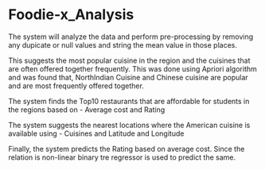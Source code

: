 # Foodie-x_Analysis

The system will analyze the data and perform pre-processing by removing any dupicate or null values and string the mean value in those places.

This suggests the most popular cuisine in the region and the cuisines that are often offered together frequently. This was done using Apriori algorithm and was found that, NorthIndian Cuisine and Chinese cuisine are popular and are most frequently offered together.

The system finds the Top10 restaurants that are affordable for students in the regions based on - Average cost and Rating

The system suggests the nearest locations where the American cuisine is available using - Cuisines and Latitude and Longitude

Finally, the system predicts the Rating based on average cost. Since the relation is non-linear binary tre regressor is used to predict the same.
